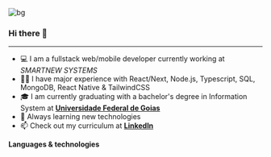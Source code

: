 ![bg](https://github.com/john0x01/john0x01/assets/78546581/f60edec9-c671-43f1-ba0e-48d7ff7d7c78)


### Hi there 👋
<hr />


- 💻 I am a fullstack web/mobile developer currently working at _SMARTNEW SYSTEMS_
- 👨‍💻 I have major experience with React/Next, Node.js, Typescript, SQL, MongoDB, React Native & TailwindCSS
- 🎓 I am currently graduating with a bachelor's degree in Information System at <a href="https://ufg.br"><strong>Universidade Federal de Goias</strong></a>
- 🔭 Always learning new technologies
- 📫 Check out my curriculum at <a href="https://www.linkedin.com/in/joaorochame/"><strong>LinkedIn</strong></a>

<strong>Languages & technologies</strong>
